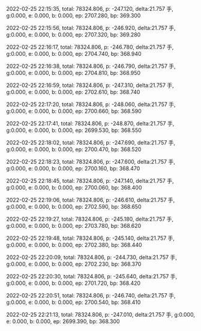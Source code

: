 2022-02-25 22:15:35, total: 78324.806, p: -247.120, delta:21.757 手, g:0.000, e: 0.000, b: 0.000, ep: 2707.280, bp: 369.300

2022-02-25 22:15:56, total: 78324.806, p: -246.920, delta:21.757 手, g:0.000, e: 0.000, b: 0.000, ep: 2707.320, bp: 369.280

2022-02-25 22:16:17, total: 78324.806, p: -246.780, delta:21.757 手, g:0.000, e: 0.000, b: 0.000, ep: 2704.740, bp: 368.940

2022-02-25 22:16:38, total: 78324.806, p: -246.790, delta:21.757 手, g:0.000, e: 0.000, b: 0.000, ep: 2704.810, bp: 368.950

2022-02-25 22:16:59, total: 78324.806, p: -247.310, delta:21.757 手, g:0.000, e: 0.000, b: 0.000, ep: 2702.610, bp: 368.740

2022-02-25 22:17:20, total: 78324.806, p: -248.060, delta:21.757 手, g:0.000, e: 0.000, b: 0.000, ep: 2700.660, bp: 368.590

2022-02-25 22:17:41, total: 78324.806, p: -248.870, delta:21.757 手, g:0.000, e: 0.000, b: 0.000, ep: 2699.530, bp: 368.550

2022-02-25 22:18:02, total: 78324.806, p: -247.690, delta:21.757 手, g:0.000, e: 0.000, b: 0.000, ep: 2700.470, bp: 368.520

2022-02-25 22:18:23, total: 78324.806, p: -247.600, delta:21.757 手, g:0.000, e: 0.000, b: 0.000, ep: 2700.160, bp: 368.470

2022-02-25 22:18:45, total: 78324.806, p: -247.140, delta:21.757 手, g:0.000, e: 0.000, b: 0.000, ep: 2700.060, bp: 368.400

2022-02-25 22:19:06, total: 78324.806, p: -246.610, delta:21.757 手, g:0.000, e: 0.000, b: 0.000, ep: 2702.590, bp: 368.650

2022-02-25 22:19:27, total: 78324.806, p: -245.180, delta:21.757 手, g:0.000, e: 0.000, b: 0.000, ep: 2703.780, bp: 368.620

2022-02-25 22:19:48, total: 78324.806, p: -245.140, delta:21.757 手, g:0.000, e: 0.000, b: 0.000, ep: 2702.380, bp: 368.440

2022-02-25 22:20:09, total: 78324.806, p: -244.730, delta:21.757 手, g:0.000, e: 0.000, b: 0.000, ep: 2702.230, bp: 368.370

2022-02-25 22:20:30, total: 78324.806, p: -245.640, delta:21.757 手, g:0.000, e: 0.000, b: 0.000, ep: 2701.720, bp: 368.420

2022-02-25 22:20:51, total: 78324.806, p: -246.740, delta:21.757 手, g:0.000, e: 0.000, b: 0.000, ep: 2700.540, bp: 368.410

2022-02-25 22:21:13, total: 78324.806, p: -247.010, delta:21.757 手, g:0.000, e: 0.000, b: 0.000, ep: 2699.390, bp: 368.300